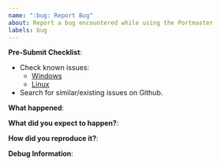 ```yaml
---
name: ":bug: Report Bug"
about: Report a bug encountered while using the Portmaster
labels: bug
---
```


<!--
Please disclose security related issues privately to support@safing.io.
-->

**Pre-Submit Checklist**:

- Check known issues:
  - [Windows](https://docs.safing.io/portmaster/install/windows#known-issues)
  - [Linux](https://docs.safing.io/portmaster/install/linux#compatibility)
- Search for similar/existing issues on Github.

**What happened**:



**What did you expect to happen?**:



**How did you reproduce it?**:



**Debug Information**:

<!--
Paste debug information below:
- General issue: Click on "Copy Debug Information" on the Settings page.
- App related issue: Click on "Copy Debug Information" in the dropdown menu of an app in the Monitor view.

⚠ Please check the "Unexpected Logs" and "Network Connections" sections in the preview mode for sensitive or otherwise private information and remove them!

Additional logs can be found here:
- Linux: `/var/lib/portmaster/logs`
- Windows: `%PROGRAMDATA%\Safing\Portmaster\logs`
-->
